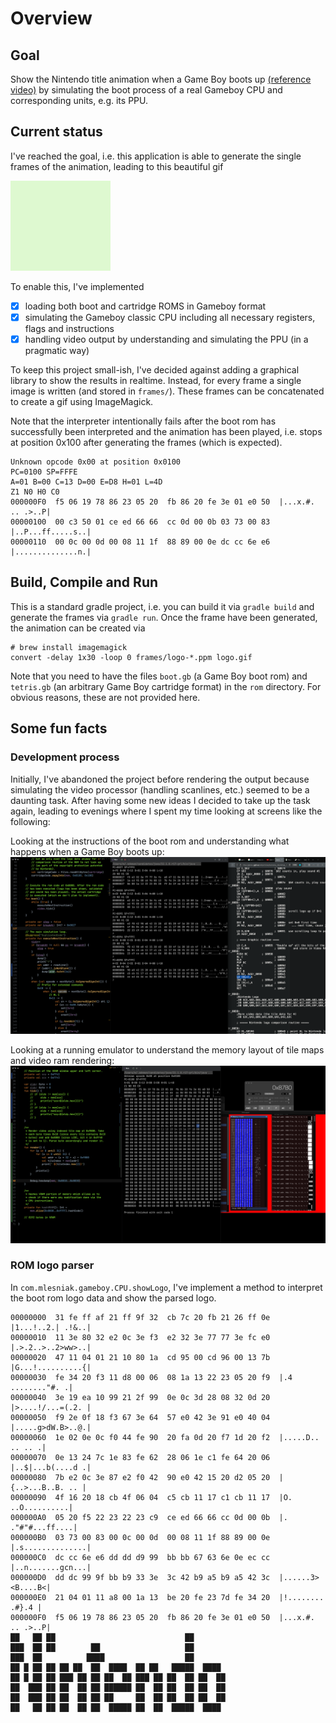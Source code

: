 # Overview

## Goal
Show the Nintendo title animation when a Game Boy 
boots up [(reference video)](https://www.youtube.com/watch?v=g9x6alnYvIU&ab_channel=i12bretro) by simulating the boot process of a real Gameboy CPU and corresponding units, e.g. its PPU.

## Current status

I've reached the goal, i.e. this application is able to generate the single frames of the
animation, leading to this beautiful gif

![](logo.gif)

To enable this, I've implemented

- [x] loading both boot and cartridge ROMS in Gameboy format
- [x] simulating the Gameboy classic CPU including all necessary registers, flags and instructions
- [x] handling video output by understanding and simulating the PPU (in a pragmatic way)

To keep this project small-ish, I've decided against adding a graphical library to show the results in realtime.
Instead, for every frame a single image is written (and stored in `frames/`). These frames can 
be concatenated to create a gif using ImageMagick.

Note that the interpreter intentionally fails after the boot rom has successfully
been interpreted and the animation has been played, i.e. stops at position 0x100 after generating the frames (which is expected).
```
Unknown opcode 0x00 at position 0x0100
PC=0100 SP=FFFE
A=01 B=00 C=13 D=00 E=D8 H=01 L=4D
Z1 N0 H0 C0
000000F0  f5 06 19 78 86 23 05 20  fb 86 20 fe 3e 01 e0 50  |...x.#. .. .>..P|
00000100  00 c3 50 01 ce ed 66 66  cc 0d 00 0b 03 73 00 83  |..P...ff.....s..|
00000110  00 0c 00 0d 00 08 11 1f  88 89 00 0e dc cc 6e e6  |..............n.|
```

## Build, Compile and Run

This is a standard gradle project, i.e. you can build it via `gradle build` and generate the frames via `gradle run`. Once the frame have been generated, the animation can be created via

```
# brew install imagemagick
convert -delay 1x30 -loop 0 frames/logo-*.ppm logo.gif
```

Note that you need to have the files `boot.gb` (a Game Boy boot rom) and `tetris.gb` (an arbitrary Game Boy cartridge format) in the `rom` directory. For obvious reasons, these are not provided here.

## Some fun facts

### Development process

Initially, I've abandoned the project before rendering the output because simulating the
video processor (handling scanlines, etc.) seemed to be a daunting task. After having some
new ideas I decided to take up the task again, leading to evenings where I spent my time 
looking at screens like the following:

Looking at the instructions of the boot rom and understanding what happens when a Game Boy boots up:
![](dev-1.png)

Looking at a running emulator to understand the memory layout of tile maps and video ram rendering:
![](dev-2.png)


### ROM logo parser
In `com.mlesniak.gameboy.CPU.showLogo`, I've implement a method to interpret the boot rom logo data and show the
parsed logo. 

```
00000000  31 fe ff af 21 ff 9f 32  cb 7c 20 fb 21 26 ff 0e  |1...!..2.| .!&..|
00000010  11 3e 80 32 e2 0c 3e f3  e2 32 3e 77 77 3e fc e0  |.>.2..>..2>ww>..|
00000020  47 11 04 01 21 10 80 1a  cd 95 00 cd 96 00 13 7b  |G...!..........{|
00000030  fe 34 20 f3 11 d8 00 06  08 1a 13 22 23 05 20 f9  |.4 ........"#. .|
00000040  3e 19 ea 10 99 21 2f 99  0e 0c 3d 28 08 32 0d 20  |>....!/...=(.2. |
00000050  f9 2e 0f 18 f3 67 3e 64  57 e0 42 3e 91 e0 40 04  |.....g>dW.B>..@.|
00000060  1e 02 0e 0c f0 44 fe 90  20 fa 0d 20 f7 1d 20 f2  |.....D.. .. .. .|
00000070  0e 13 24 7c 1e 83 fe 62  28 06 1e c1 fe 64 20 06  |..$|...b(....d .|
00000080  7b e2 0c 3e 87 e2 f0 42  90 e0 42 15 20 d2 05 20  |{..>...B..B. .. |
00000090  4f 16 20 18 cb 4f 06 04  c5 cb 11 17 c1 cb 11 17  |O. ..O..........|
000000A0  05 20 f5 22 23 22 23 c9  ce ed 66 66 cc 0d 00 0b  |. ."#"#...ff....|
000000B0  03 73 00 83 00 0c 00 0d  00 08 11 1f 88 89 00 0e  |.s..............|
000000C0  dc cc 6e e6 dd dd d9 99  bb bb 67 63 6e 0e ec cc  |..n.......gcn...|
000000D0  dd dc 99 9f bb b9 33 3e  3c 42 b9 a5 b9 a5 42 3c  |......3><B....B<|
000000E0  21 04 01 11 a8 00 1a 13  be 20 fe 23 7d fe 34 20  |!........ .#}.4 |
000000F0  f5 06 19 78 86 23 05 20  fb 86 20 fe 3e 01 e0 50  |...x.#. .. .>..P|
██   ██ ██                             ██       
███  ██ ██        ██                   ██       
███  ██          ████                  ██       
██ █ ██ ██ ██ ██  ██  ████  ██ ██   █████  ████ 
██ █ ██ ██ ███ ██ ██ ██  ██ ███ ██ ██  ██ ██  ██
██  ███ ██ ██  ██ ██ ██████ ██  ██ ██  ██ ██  ██
██  ███ ██ ██  ██ ██ ██     ██  ██ ██  ██ ██  ██
██   ██ ██ ██  ██ ██  █████ ██  ██  █████  ████ 

```